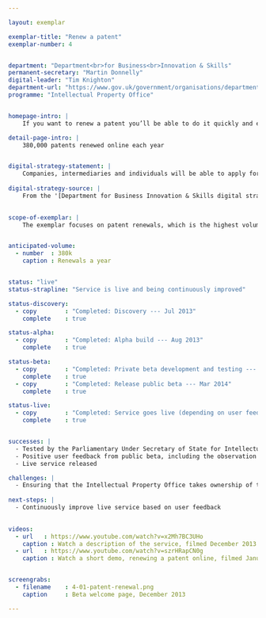 ```yaml
---

layout: exemplar

exemplar-title: "Renew a patent"
exemplar-number: 4


department: "Department<br>for Business<br>Innovation & Skills"
permanent-secretary: "Martin Donnelly"
digital-leader: "Tim Knighton"
department-url: "https://www.gov.uk/government/organisations/department-for-business-innovation-skills"
programme: "Intellectual Property Office"


homepage-intro: |
    If you want to renew a patent you’ll be able to do it quickly and easily online

detail-page-intro: |
    380,000 patents renewed online each year


digital-strategy-statement: |
    Companies, intermediaries and individuals will be able to apply for, track and manage their Patents, Trade Marks and Designs in a simple to use and integrated on-line service that is far easier and more convenient to use than the current paper based approach.
    
digital-strategy-source: |
    From the '[Department for Business Innovation & Skills digital strategy](http://discuss.bis.gov.uk/digitalstrategy/page/7/)' --- December 2012
    

scope-of-exemplar: |
    The exemplar focuses on patent renewals, which is the highest volume transaction and the one most regularly demanded by the Intellectual Property Office's users. Patent renewals is a pathfinder for a digital service that manages the lifecycle of an intellectual property right, from application to grant to renewal. The Intellectual Property Office has been using agile development for 2+ years and is currently considering a genuine agile business transformation programme to fully align its digital services with the improved business process.


anticipated-volume:
  - number  : 380k
    caption : Renewals a year


status: "live"
status-strapline: "Service is live and being continuously improved"

status-discovery:
  - copy        : "Completed: Discovery --- Jul 2013"
    complete    : true

status-alpha:
  - copy        : "Completed: Alpha build --- Aug 2013"
    complete    : true

status-beta:
  - copy        : "Completed: Private beta development and testing --- Aug 2013 to Mar 2014"
    complete    : true
  - copy        : "Completed: Release public beta --- Mar 2014"
    complete    : true

status-live:
  - copy        : "Completed: Service goes live (depending on user feedback) --- Jul 2014"
    complete    : true


successes: |
  - Tested by the Parliamentary Under Secretary of State for Intellectual Property
  - Positive user feedback from public beta, including the observation that completing the transaction was ‘a doddle’
  - Live service released

challenges: |
  - Ensuring that the Intellectual Property Office takes ownership of the ongoing development of the service once live
  
next-steps: |
  - Continuously improve live service based on user feedback
  

videos:
  - url   : https://www.youtube.com/watch?v=x2Mh7BC3UHo
    caption : Watch a description of the service, filmed December 2013
  - url   : https://www.youtube.com/watch?v=szrHRapCN0g
    caption : Watch a short demo, renewing a patent online, filmed January 2014


screengrabs:
  - filename    : 4-01-patent-renewal.png
    caption     : Beta welcome page, December 2013

---
```





